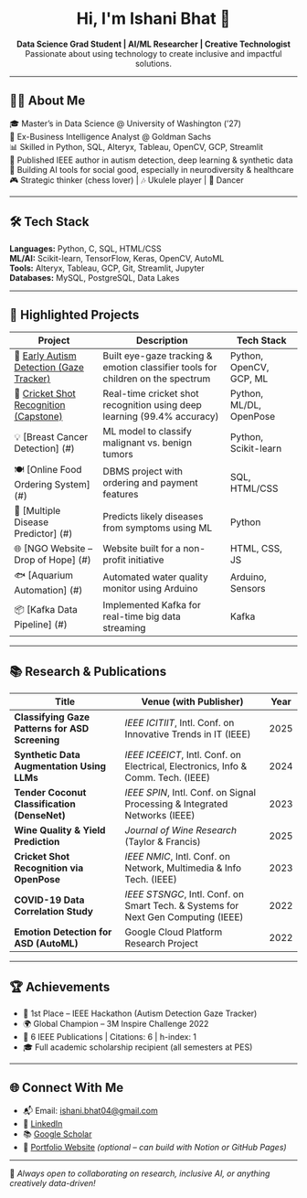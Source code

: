 <h1 align="center">Hi, I'm Ishani Bhat 👋</h1>

<p align="center">
  <b>Data Science Grad Student | AI/ML Researcher | Creative Technologist</b><br>
  Passionate about using technology to create inclusive and impactful solutions.
</p>

---

## 👩‍💻 About Me

🎓 Master’s in Data Science @ University of Washington (’27)  
💼 Ex-Business Intelligence Analyst @ Goldman Sachs  
📊 Skilled in Python, SQL, Alteryx, Tableau, OpenCV, GCP, Streamlit  
🧠 Published IEEE author in autism detection, deep learning & synthetic data  
🎯 Building AI tools for social good, especially in neurodiversity & healthcare  
🎮 Strategic thinker (chess lover) | 🎶 Ukulele player | 💃 Dancer

---

## 🛠️ Tech Stack

**Languages:** Python, C, SQL, HTML/CSS  
**ML/AI:** Scikit-learn, TensorFlow, Keras, OpenCV, AutoML  
**Tools:** Alteryx, Tableau, GCP, Git, Streamlit, Jupyter  
**Databases:** MySQL, PostgreSQL, Data Lakes

---

## 🚀 Highlighted Projects

| Project | Description | Tech Stack |
|--------|-------------|------------|
| 🧠 [Early Autism Detection (Gaze Tracker)](#) | Built eye-gaze tracking & emotion classifier tools for children on the spectrum | Python, OpenCV, GCP, ML |
| 🎯 [Cricket Shot Recognition (Capstone)](#) | Real-time cricket shot recognition using deep learning (99.4% accuracy) | Python, ML/DL, OpenPose |
| 💡 [Breast Cancer Detection] (#) | ML model to classify malignant vs. benign tumors | Python, Scikit-learn |
| 🍽️ [Online Food Ordering System] (#) | DBMS project with ordering and payment features | SQL, HTML/CSS |
| 🧬 [Multiple Disease Predictor] (#) | Predicts likely diseases from symptoms using ML | Python |
| 🌐 [NGO Website – Drop of Hope] (#) | Website built for a non-profit initiative | HTML, CSS, JS |
| 🐟 [Aquarium Automation] (#) | Automated water quality monitor using Arduino | Arduino, Sensors |
| 📦 [Kafka Data Pipeline] (#) | Implemented Kafka for real-time big data streaming | Kafka |

---

## 📚 Research & Publications

| Title | Venue (with Publisher) | Year |
|-------|------------------------|------|
| **Classifying Gaze Patterns for ASD Screening** | *IEEE ICITIIT*, Intl. Conf. on Innovative Trends in IT (IEEE) | 2025 |
| **Synthetic Data Augmentation Using LLMs** | *IEEE ICEEICT*, Intl. Conf. on Electrical, Electronics, Info & Comm. Tech. (IEEE) | 2024 |
| **Tender Coconut Classification (DenseNet)** | *IEEE SPIN*, Intl. Conf. on Signal Processing & Integrated Networks (IEEE) | 2023 |
| **Wine Quality & Yield Prediction** | *Journal of Wine Research* (Taylor & Francis) | 2025 |
| **Cricket Shot Recognition via OpenPose** | *IEEE NMIC*, Intl. Conf. on Network, Multimedia & Info Tech. (IEEE) | 2023 |
| **COVID-19 Data Correlation Study** | *IEEE STSNGC*, Intl. Conf. on Smart Tech. & Systems for Next Gen Computing (IEEE) | 2022 |
| **Emotion Detection for ASD (AutoML)** | Google Cloud Platform Research Project | 2022 |


---

## 🏆 Achievements

- 🥇 1st Place – IEEE Hackathon (Autism Detection Gaze Tracker)
- 🌍 Global Champion – 3M Inspire Challenge 2022
- 📖 6 IEEE Publications | Citations: 6 | h-index: 1
- 🎓 Full academic scholarship recipient (all semesters at PES)

---

## 🌐 Connect With Me

- 📬 Email: ishani.bhat04@gmail.com  
- 💼 [LinkedIn](https://www.linkedin.com/in/ishani-bhat4)  
- 📚 [Google Scholar](https://scholar.google.com/citations?hl=en&user=QO3ezwQAAAAJ)  
- 🌟 [Portfolio Website](#) *(optional – can build with Notion or GitHub Pages)*

---

🔎 *Always open to collaborating on research, inclusive AI, or anything creatively data-driven!*
